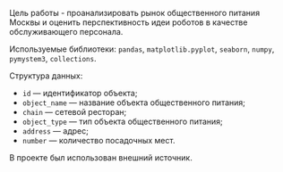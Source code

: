 Цель работы - проанализировать рынок общественного питания Москвы и оценить перспективность идеи роботов в качестве обслуживающего персонала.  

Используемые библиотеки: `pandas`, `matplotlib.pyplot`, `seaborn`, `numpy`, `pymystem3`, `collections`.

Структура данных:
* `id` — идентификатор объекта;
* `object_name` — название объекта общественного питания;
* `chain` — сетевой ресторан;
* `object_type` — тип объекта общественного питания;
* `address` — адрес;
* `number` — количество посадочных мест.

В проекте был использован внешний источник.
